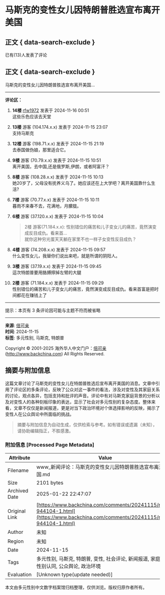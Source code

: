 # 马斯克的变性女儿因特朗普胜选宣布离开美国

## 正文 { data-search-exclude }


已有(13)人发表了评论

## 正文 { data-search-exclude }

马斯克的变性女儿因特朗普胜选宣布离开美国...

---

**评论区：**

1. **14楼** [rfw1972](https://www.backchina.com/u/250523) 发表于 2024-11-16 00:51  
   这些乐色应该去天堂  

2. **13楼** 游客 (104.174.x.x) 发表于 2024-11-15 23:07  
   支持马斯克  

3. **12楼** 游客 (198.71.x.x) 发表于 2024-11-15 21:19  
   去泰国做伪娘，那里适合它。  

4. **9楼** 游客 (70.79.x.x) 发表于 2024-11-15 10:51  
   离开美国，去中国,还是俄罗斯,伊朗，或者阿富汗？  

5. **8楼** 游客 (108.28.x.x) 发表于 2024-11-15 10:13  
   她20岁了，父母没有抚养义乌了。她应该还在上大学吧？离开美国靠什么生活?  

6. **7楼** 游客 (70.77.x.x) 发表于 2024-11-15 10:11  
   暮雨不来春不去，花满地，月朦胧。  

7. **6楼** 游客 (37.120.x.x) 发表于 2024-11-15 10:04  
   > 2楼 游客(71.184.x.x): 性别错位的痛苦和儿子变女儿的痛苦，竟然演变成反目成仇。看来首...  
   就你这种穷光蛋天天躺在家里不也一样子女变性反目成仇？  

8. **4楼** 游客 (74.208.x.x) 发表于 2024-11-15 09:57  
   什么变性女儿，我替你们说出来吧，就是所谓的阴阳人。  

9. **3楼** 游客 (37.19.x.x) 发表于 2024-11-15 09:45  
   這次特朗普要用胳膊擰掉左臂的大腿  

10. **2楼** 游客 (71.184.x.x) 发表于 2024-11-15 09:29  
    性别错位的痛苦和儿子变女儿的痛苦，竟然演变成反目成仇。看来首富是把时间都花在赚钱上了  

---

提示：本页有 3 条评论因可能与主题不符而被省略

---

**来源**: [倍可亲](https://www.backchina.com/news/944104.html)  
**时间**: 2024-11-15  
**标签**: 多元性别, 马斯克, 特朗普

Copyright © 2001-2025 海外华人中文门户：[倍可亲](http://www.backchina.com) (http://www.backchina.com) All Rights Reserved.
<!-- tcd_original_link https://www.backchina.com/comments/20241115/news-944104-1.html -->


## 摘要与附加信息

<!-- tcd_abstract -->
这篇文章讨论了马斯克的变性女儿在特朗普胜选后宣布离开美国的消息。文章中引用了评论区的多条评论，反映了公众对这一事件的看法，涉及对变性及其家庭关系的讨论，观点各异，包括支持和批评的声音。评论中有对马斯克家庭背景的分析以及对变性人的各种刻板印象的表达，显示了社会对多元性别的复杂态度。整体来看，文章不仅仅是新闻报道，更是对当下政治环境对个体选择影响的反映，揭示了变性人在公众舆论中所面临的挑战。
<!-- tcd_abstract_end -->

> 摘要与附加信息为自动生成，仅供检索与参考。如有错误或遗漏（未知），请协助编辑指正，不胜感激。

### 附加信息 [Processed Page Metadata]

| Attribute       | Value                                  |
|-----------------|----------------------------------------|
| Filename        | www_新闻评论：马斯克的变性女儿因特朗普胜选宣布离开美国.md                             |
| Size            | 2101 bytes                           |
| Archived Date   | 2025-01-22 22:47:07                             |
| Original Link   | [https://www.backchina.com/comments/20241115/news-944104-1.html](https://www.backchina.com/comments/20241115/news-944104-1.html)                       |
| Author          | 未知                               |
| Region          | 未知                               |
| Date            | 2024-11-15                                 |
| Tags            | 多元性别, 马斯克, 特朗普, 变性, 社会评论, 新闻报道, 家庭关系, 性别认同, 公众舆论, 政治环境                                 |
| Evaluation            | [Unknown type(update needed)]                                 |
<!-- tcd_table_end -->

本文由多元性别中文数字档案馆归档整理，仅供浏览。版权归原作者所有。
